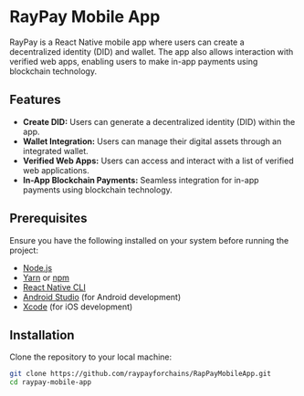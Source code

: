 # RayPay Mobile App

RayPay is a React Native mobile app where users can create a decentralized identity (DID) and wallet. The app also allows interaction with verified web apps, enabling users to make in-app payments using blockchain technology.

## Features

- **Create DID:** Users can generate a decentralized identity (DID) within the app.
- **Wallet Integration:** Users can manage their digital assets through an integrated wallet.
- **Verified Web Apps:** Users can access and interact with a list of verified web applications.
- **In-App Blockchain Payments:** Seamless integration for in-app payments using blockchain technology.

## Prerequisites

Ensure you have the following installed on your system before running the project:

- [Node.js](https://nodejs.org/)
- [Yarn](https://yarnpkg.com/) or [npm](https://www.npmjs.com/)
- [React Native CLI](https://reactnative.dev/docs/environment-setup)
- [Android Studio](https://developer.android.com/studio) (for Android development)
- [Xcode](https://developer.apple.com/xcode/) (for iOS development)

## Installation

Clone the repository to your local machine:

```bash
git clone https://github.com/raypayforchains/RapPayMobileApp.git
cd raypay-mobile-app

